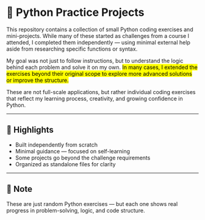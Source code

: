 # 🐍 Python Practice Projects

This repository contains a collection of small Python coding exercises and mini-projects. While many of these started as challenges from a course I attended, I completed them independently — using minimal external help aside from researching specific functions or syntax.

My goal was not just to follow instructions, but to understand the logic behind each problem and solve it on my own. 
<mark> In many cases, I extended the exercises beyond their original scope to explore more advanced solutions or improve the structure. </mark>

These are not full-scale applications, but rather individual coding exercises that reflect my learning process, creativity, and growing confidence in Python.

---

## 🚀 Highlights
- Built independently from scratch
- Minimal guidance — focused on self-learning
- Some projects go beyond the challenge requirements
- Organized as standalone files for clarity

---

## 📌 Note
These are just random Python exercises — but each one shows real progress in problem-solving, logic, and code structure.

